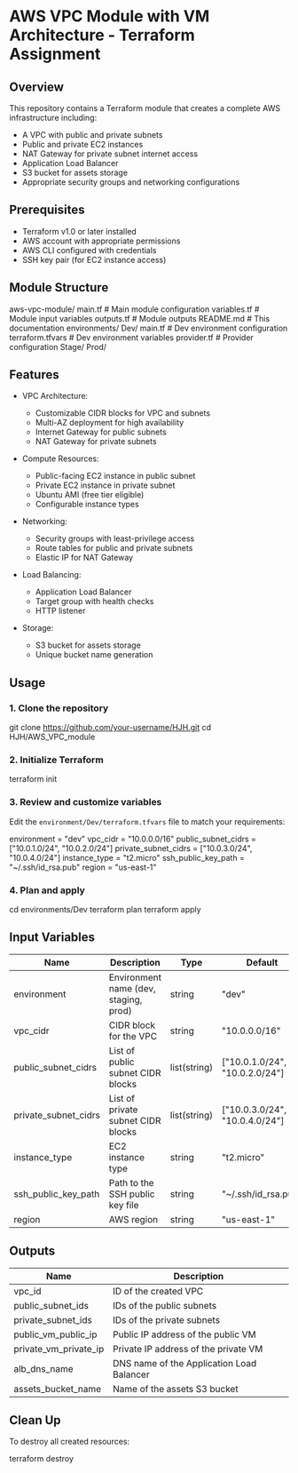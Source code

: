 # AWS VPC Module with VM Architecture - Terraform Assignment

## Overview

This repository contains a Terraform module that creates a complete AWS infrastructure including:
- A VPC with public and private subnets
- Public and private EC2 instances
- NAT Gateway for private subnet internet access
- Application Load Balancer
- S3 bucket for assets storage
- Appropriate security groups and networking configurations

## Prerequisites

- Terraform v1.0 or later installed
- AWS account with appropriate permissions
- AWS CLI configured with credentials
- SSH key pair (for EC2 instance access)

## Module Structure


aws-vpc-module/
    main.tf                 # Main module configuration
    variables.tf            # Module input variables
    outputs.tf              # Module outputs
    README.md               # This documentation
    environments/
        Dev/
            main.tf             # Dev environment configuration
            terraform.tfvars    # Dev environment variables
            provider.tf         # Provider configuration
        Stage/
        Prod/



## Features

- VPC Architecture:
  - Customizable CIDR blocks for VPC and subnets
  - Multi-AZ deployment for high availability
  - Internet Gateway for public subnets
  - NAT Gateway for private subnets

- Compute Resources:
  - Public-facing EC2 instance in public subnet
  - Private EC2 instance in private subnet
  - Ubuntu AMI (free tier eligible)
  - Configurable instance types

- Networking:
  - Security groups with least-privilege access
  - Route tables for public and private subnets
  - Elastic IP for NAT Gateway

- Load Balancing:
  - Application Load Balancer
  - Target group with health checks
  - HTTP listener

- Storage:
  - S3 bucket for assets storage
  - Unique bucket name generation

## Usage

### 1. Clone the repository


git clone https://github.com/your-username/HJH.git
   cd HJH/AWS_VPC_module

### 2. Initialize Terraform


terraform init


### 3. Review and customize variables

Edit the `environment/Dev/terraform.tfvars` file to match your requirements:


environment = "dev"
vpc_cidr = "10.0.0.0/16"
public_subnet_cidrs = ["10.0.1.0/24", "10.0.2.0/24"]
private_subnet_cidrs = ["10.0.3.0/24", "10.0.4.0/24"]
instance_type = "t2.micro"
ssh_public_key_path = "~/.ssh/id_rsa.pub"
region = "us-east-1"


### 4. Plan and apply


cd environments/Dev
terraform plan
terraform apply


## Input Variables

| Name | Description | Type | Default |
|------|-------------|------|---------|
| environment | Environment name (dev, staging, prod) | string | "dev" |
| vpc_cidr | CIDR block for the VPC | string | "10.0.0.0/16" |
| public_subnet_cidrs | List of public subnet CIDR blocks | list(string) | ["10.0.1.0/24", "10.0.2.0/24"] |
| private_subnet_cidrs | List of private subnet CIDR blocks | list(string) | ["10.0.3.0/24", "10.0.4.0/24"] |
| instance_type | EC2 instance type | string | "t2.micro" |
| ssh_public_key_path | Path to the SSH public key file | string | "~/.ssh/id_rsa.pub" |
| region | AWS region | string | "us-east-1" |

## Outputs

| Name | Description |
|------|-------------|
| vpc_id | ID of the created VPC |
| public_subnet_ids | IDs of the public subnets |
| private_subnet_ids | IDs of the private subnets |
| public_vm_public_ip | Public IP address of the public VM |
| private_vm_private_ip | Private IP address of the private VM |
| alb_dns_name | DNS name of the Application Load Balancer |
| assets_bucket_name | Name of the assets S3 bucket |

## Clean Up

To destroy all created resources:


terraform destroy



